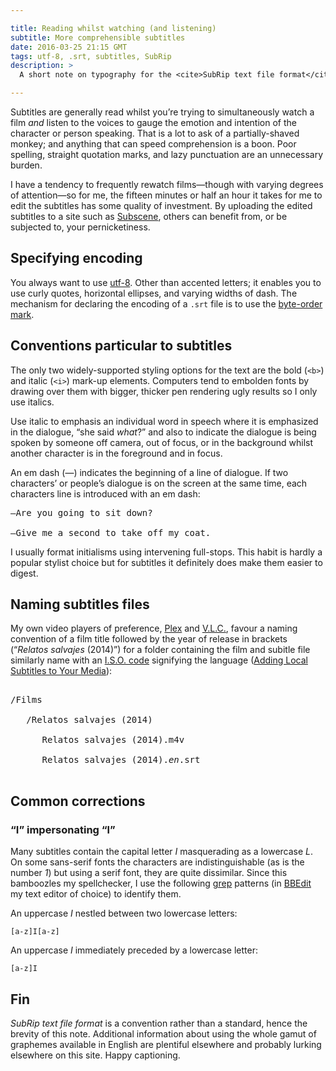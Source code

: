 ```yaml
---

title: Reading whilst watching (and listening)
subtitle: More comprehensible subtitles
date: 2016-03-25 21:15 GMT
tags: utf-8, .srt, subtitles, SubRip
description: >
  A short note on typography for the <cite>SubRip text file format</cite> for providing subtitles for films.

---
```


Subtitles are generally read whilst you’re trying to simultaneously watch a film *and* listen to the voices to gauge the emotion and intention of the character or person speaking. That is a lot to ask of a partially-shaved monkey; and anything that can speed comprehension is a boon. Poor spelling, straight quotation marks, and lazy punctuation are an unnecessary burden.

I have a tendency to frequently rewatch films—though with varying degrees of attention—so for me, the fifteen minutes or half an hour it takes for me to edit the subtitles has some quality of investment. By uploading the edited subtitles to a site such as [Subscene](https://subscene.com/u/998178), others can benefit from, or be subjected to, your pernicketiness.

## Specifying encoding

You always want to use [utf-8](https://www.ietf.org/rfc/rfc3629.txt). Other than accented letters; it enables you to use curly quotes, horizontal ellipses, and varying widths of dash. The mechanism for declaring the encoding of a `.srt` file is to use the [byte-order mark](https://www.w3.org/International/questions/qa-byte-order-mark.en.php#answer).

## Conventions particular to subtitles

The only two widely-supported styling options for the text are the bold (`<b>`) and italic (`<i>`) mark-up elements. Computers tend to embolden fonts by drawing over them with bigger, thicker pen rendering ugly results so I only use italics.

Use italic to emphasis an individual word in speech where it is emphasized in the dialogue, “she said *what*?” and also to indicate the dialogue is being spoken by someone off camera, out of focus, or in the background whilst another character is in the foreground and in focus.

An em dash (—) indicates the beginning of a line of dialogue. If two characters’ or people’s dialogue is on the screen at the same time, each characters line is introduced with an em dash:

<pre>—Are you going to sit down?<br />
—Give me a second to take off my coat.</pre>

<aside>I usually format initialisms using intervening full-stops. This habit is hardly a popular stylist choice but for subtitles it definitely does make them easier to digest.</aside>

## Naming subtitles files

My own video players of preference, [Plex](https://plex.tv) and [V.L.C.](https://www.videolan.org/vlc/), favour a naming convention of a film title followed by the year of release in brackets (“<cite xml:lang="es">Relatos salvajes</cite> (2014)”) for a folder containing the film and subitle file similarly name with an [I.S.O. code](https://en.wikipedia.org/wiki/List_of_ISO_639-1_codes) signifying the language ([Adding Local Subtitles to Your Media](https://support.plex.tv/hc/en-us/articles/200471133-Adding-Local-Subtitles-to-Your-Media)):

<pre><samp>
/Films<br />
   /Relatos salvajes (2014)<br />
      Relatos salvajes (2014).m4v<br />
      Relatos salvajes (2014).<em>en</em>.srt<br />
</samp></pre>

## Common corrections

### “I” impersonating “l”

Many subtitles contain the capital letter *I* masquerading as a lowercase *L*. On some sans-serif fonts the characters are indistinguishable (as is the number *1*) but using a serif font, they are quite dissimilar. Since this bamboozles my spellchecker, I use the following [grep](https://en.wikipedia.org/wiki/Grep) patterns (in [BBEdit](http://www.barebones.com/products/bbedit/) my text editor of choice) to identify them.

An uppercase *I* nestled between two lowercase letters:

``` grep
[a-z]I[a-z]
```

An uppercase *I* immediately preceded by a lowercase letter:

``` grep
[a-z]I
```

## <span xml:lang="fr">Fin</span>

<cite>SubRip text file format</cite> is a convention rather than a standard, hence the brevity of this note. Additional information about using the whole gamut of graphemes available in English are plentiful elsewhere and probably lurking elsewhere on this site. Happy captioning.